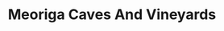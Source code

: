 ---
title: "Meoriga Caves And Vineyards"
url: /mayorga/meoriga-caves-and-vineyards/
shop: alcohol
---